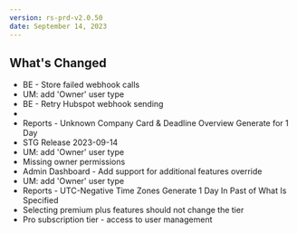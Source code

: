 ```yaml
---
version: rs-prd-v2.0.50
date: September 14, 2023
---
```


## What's Changed
* BE - Store failed webhook calls
* UM: add 'Owner' user type
* BE - Retry Hubspot webhook sending
*
* Reports - Unknown Company Card & Deadline Overview Generate for 1 Day
* STG Release 2023-09-14
* UM: add 'Owner' user type
* Missing owner permissions
* Admin Dashboard - Add support for additional features override
* UM: add 'Owner' user type
* Reports - UTC-Negative Time Zones Generate 1 Day In Past of What Is Specified
* Selecting premium plus features should not change the tier
* Pro subscription tier - access to user management